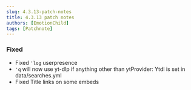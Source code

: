 ```yaml
---
slug: 4.3.13-patch-notes
title: 4.3.13 patch notes
authors: [EmotionChild]
tags: [Patchnote]
---
```


### Fixed

  - Fixed `'log` userpresence
  - `'q` will now use yt-dlp if anything other than ytProvider: Ytdl is set in data/searches.yml
  - Fixed Title links on some embeds